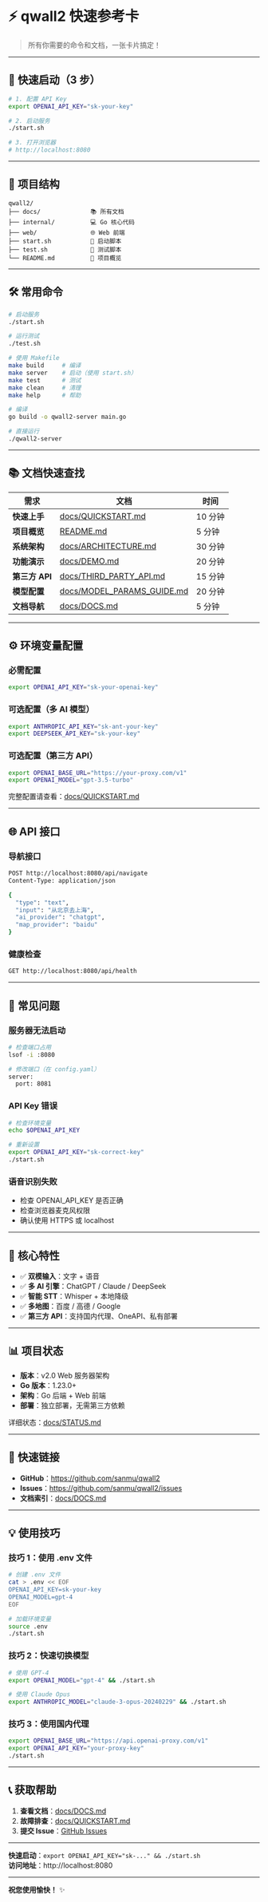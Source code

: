 # ⚡ qwall2 快速参考卡

> 所有你需要的命令和文档，一张卡片搞定！

---

## 🚀 快速启动（3 步）

```bash
# 1. 配置 API Key
export OPENAI_API_KEY="sk-your-key"

# 2. 启动服务
./start.sh

# 3. 打开浏览器
# http://localhost:8080
```

---

## 📁 项目结构

```
qwall2/
├── docs/              📚 所有文档
├── internal/          💻 Go 核心代码
├── web/               🌐 Web 前端
├── start.sh           🚀 启动脚本
├── test.sh            🧪 测试脚本
└── README.md          📖 项目概览
```

---

## 🛠️ 常用命令

```bash
# 启动服务
./start.sh

# 运行测试
./test.sh

# 使用 Makefile
make build     # 编译
make server    # 启动（使用 start.sh）
make test      # 测试
make clean     # 清理
make help      # 帮助

# 编译
go build -o qwall2-server main.go

# 直接运行
./qwall2-server
```

---

## 📚 文档快速查找

| 需求 | 文档 | 时间 |
|------|------|------|
| **快速上手** | [docs/QUICKSTART.md](docs/QUICKSTART.md) | 10 分钟 |
| **项目概览** | [README.md](README.md) | 5 分钟 |
| **系统架构** | [docs/ARCHITECTURE.md](docs/ARCHITECTURE.md) | 30 分钟 |
| **功能演示** | [docs/DEMO.md](docs/DEMO.md) | 20 分钟 |
| **第三方 API** | [docs/THIRD_PARTY_API.md](docs/THIRD_PARTY_API.md) | 15 分钟 |
| **模型配置** | [docs/MODEL_PARAMS_GUIDE.md](docs/MODEL_PARAMS_GUIDE.md) | 20 分钟 |
| **文档导航** | [docs/DOCS.md](docs/DOCS.md) | 5 分钟 |

---

## ⚙️ 环境变量配置

### 必需配置
```bash
export OPENAI_API_KEY="sk-your-openai-key"
```

### 可选配置（多 AI 模型）
```bash
export ANTHROPIC_API_KEY="sk-ant-your-key"
export DEEPSEEK_API_KEY="sk-your-key"
```

### 可选配置（第三方 API）
```bash
export OPENAI_BASE_URL="https://your-proxy.com/v1"
export OPENAI_MODEL="gpt-3.5-turbo"
```

完整配置请查看：[docs/QUICKSTART.md](docs/QUICKSTART.md#配置-api-key)

---

## 🌐 API 接口

### 导航接口
```bash
POST http://localhost:8080/api/navigate
Content-Type: application/json

{
  "type": "text",
  "input": "从北京去上海",
  "ai_provider": "chatgpt",
  "map_provider": "baidu"
}
```

### 健康检查
```bash
GET http://localhost:8080/api/health
```

---

## 🐛 常见问题

### 服务器无法启动
```bash
# 检查端口占用
lsof -i :8080

# 修改端口（在 config.yaml）
server:
  port: 8081
```

### API Key 错误
```bash
# 检查环境变量
echo $OPENAI_API_KEY

# 重新设置
export OPENAI_API_KEY="sk-correct-key"
./start.sh
```

### 语音识别失败
- 检查 OPENAI_API_KEY 是否正确
- 检查浏览器麦克风权限
- 确认使用 HTTPS 或 localhost

---

## 🎯 核心特性

- ✅ **双模输入**：文字 + 语音
- ✅ **多 AI 引擎**：ChatGPT / Claude / DeepSeek
- ✅ **智能 STT**：Whisper + 本地降级
- ✅ **多地图**：百度 / 高德 / Google
- ✅ **第三方 API**：支持国内代理、OneAPI、私有部署

---

## 📊 项目状态

- **版本**：v2.0 Web 服务器架构
- **Go 版本**：1.23.0+
- **架构**：Go 后端 + Web 前端
- **部署**：独立部署，无需第三方依赖

详细状态：[docs/STATUS.md](docs/STATUS.md)

---

## 🔗 快速链接

- **GitHub**：https://github.com/sanmu/qwall2
- **Issues**：https://github.com/sanmu/qwall2/issues
- **文档索引**：[docs/DOCS.md](docs/DOCS.md)

---

## 💡 使用技巧

### 技巧 1：使用 .env 文件
```bash
# 创建 .env 文件
cat > .env << EOF
OPENAI_API_KEY=sk-your-key
OPENAI_MODEL=gpt-4
EOF

# 加载环境变量
source .env
./start.sh
```

### 技巧 2：快速切换模型
```bash
# 使用 GPT-4
export OPENAI_MODEL="gpt-4" && ./start.sh

# 使用 Claude Opus
export ANTHROPIC_MODEL="claude-3-opus-20240229" && ./start.sh
```

### 技巧 3：使用国内代理
```bash
export OPENAI_BASE_URL="https://api.openai-proxy.com/v1"
export OPENAI_API_KEY="your-proxy-key"
./start.sh
```

---

## 📞 获取帮助

1. **查看文档**：[docs/DOCS.md](docs/DOCS.md)
2. **故障排查**：[docs/QUICKSTART.md](docs/QUICKSTART.md#故障排查)
3. **提交 Issue**：[GitHub Issues](https://github.com/sanmu/qwall2/issues)

---

**快速启动**：`export OPENAI_API_KEY="sk-..." && ./start.sh`  
**访问地址**：http://localhost:8080

---

**祝您使用愉快！** ✨

